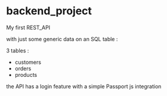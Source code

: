 # backend_project

My first REST_API 

with just some generic data on an SQL table :

3 tables : 
  - customers 
  - orders
  - products
 
the API has a login feature with a simple Passport js integration
